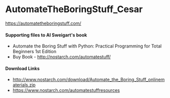 # AutomateTheBoringStuff_Cesar
https://automatetheboringstuff.com/

#### Supporting files to Al Sweigart's book
* Automate the Boring Stuff with Python: Practical Programming for Total Beginners 1st Edition 
* Buy Book - http://nostarch.com/automatestuff/

#### Download Links
* http://www.nostarch.com/download/Automate_the_Boring_Stuff_onlinematerials.zip
* https://www.nostarch.com/automatestuffresources
